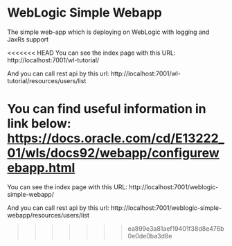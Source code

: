 # WebLogic Simple Webapp
The simple web-app which is deploying on WebLogic with logging and JaxRs support

<<<<<<< HEAD
You can see the index page with this URL: http://localhost:7001/wl-tutorial/

And you can call rest api by this url: http://localhost:7001/wl-tutorial/resources/users/list

You can find useful information in link below:
https://docs.oracle.com/cd/E13222_01/wls/docs92/webapp/configurewebapp.html
=======
You can see the index page with this URL: http://localhost:7001/weblogic-simple-webapp/

And you can call rest api by this url: http://localhost:7001/weblogic-simple-webapp/resources/users/list

>>>>>>> ea899e3a81aef19401f38d8e476b0e0de0ba3d8e
